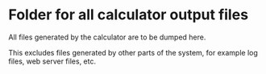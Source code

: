 # Folder for all calculator output files

All files generated by the calculator
are to be dumped here. 

This excludes files generated by other parts of the system, 
for example log files, web server files, etc.
